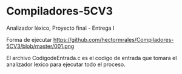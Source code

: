 # Compiladores-5CV3
Analizador léxico, Proyecto final - Entrega I

Forma de ejecutar
https://github.com/hectormrales/Compiladores-5CV3/blob/master/001.png

El archivo CodigodeEntrada.c es el codigo de entrada que tomara el analizador lexico para ejecutar todo el proceso.
